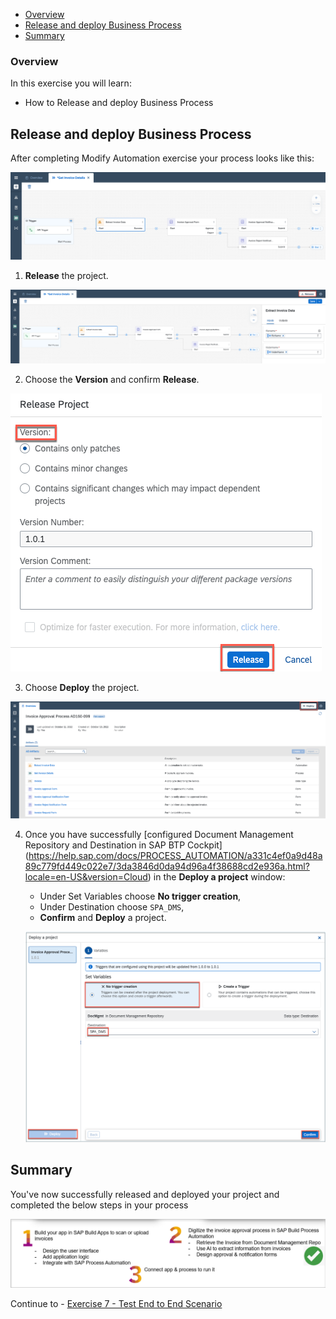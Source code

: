 - [Overview](#overview)
- [Release and deploy Business Process](#releaseDeploy)
- [Summary](#summary)

### Overview <a name="overview"></a>

In this exercise you will learn:
- How to Release and deploy Business Process



## Release and deploy Business Process <a name="releaseDeploy"></a>

After completing Modify Automation exercise your process looks like this:

  ![06](./images/301a.png)

1. **Release** the project.

  ![06](./images/302a.png)

2. Choose the **Version** and confirm **Release**.

  ![06](./images/303.png)

3. Choose **Deploy** the project.

  ![06](./images/304.png)


4. Once you have successfully [configured Document Management Repository and Destination in SAP BTP Cockpit] (https://help.sap.com/docs/PROCESS_AUTOMATION/a331c4ef0a9d48a89c779fd449c022e7/3da3846d0da94d96a4f38688cd2e936a.html?locale=en-US&version=Cloud) in the **Deploy a project** window:

    - Under Set Variables choose **No trigger creation**,
    - Under Destination choose `SPA_DMS`,
    - **Confirm** and **Deploy** a project.

    ![07](./images/305.png)

## Summary <a name="summary"></a>

You've now  successfully released and deployed your project and completed the below steps in your process

  ![Summary](./images/Summary.png)

Continue to - [Exercise 7 - Test End to End Scenario](../7_TestingEndToEndScenario/README.md)
